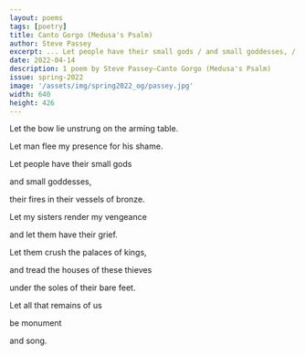 ```yaml
---
layout: poems
tags: [poetry]
title: Canto Gorgo (Medusa's Psalm)
author: Steve Passey
excerpt: ... Let people have their small gods / and small goddesses, / their fires in their vessels of bronze ...
date: 2022-04-14
description: 1 poem by Steve Passey—Canto Gorgo (Medusa's Psalm)
issue: spring-2022
image: '/assets/img/spring2022_og/passey.jpg'
width: 640
height: 426
---
```




<div class="stanza">
<p class="poemline">Let the bow lie unstrung on the arming table.</p>
<p class="poemline">Let man flee my presence for his shame.</p>
<p class="poemline">Let people have their small gods</p>
<p class="poemline">and small goddesses,</p>
<p class="poemline">their fires in their vessels of bronze.</p>
<p class="poemline">Let my sisters render my vengeance</p>
<p class="poemline">and let them have their grief.</p>
<p class="poemline">Let them crush the palaces of kings,</p>
<p class="poemline">and tread the houses of these thieves</p>
<p class="poemline">under the soles of their bare feet.</p>
<p class="poemline">Let all that remains of us</p>
<p class="poemline">be monument</p>
<p class="poemline">and song.</p>
</div>
